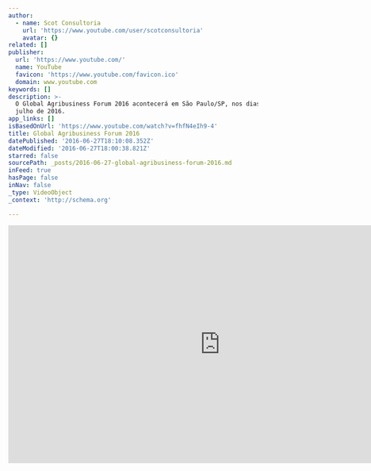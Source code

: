 ```yaml
---
author:
  - name: Scot Consultoria
    url: 'https://www.youtube.com/user/scotconsultoria'
    avatar: {}
related: []
publisher:
  url: 'https://www.youtube.com/'
  name: YouTube
  favicon: 'https://www.youtube.com/favicon.ico'
  domain: www.youtube.com
keywords: []
description: >-
  O Global Agribusiness Forum 2016 acontecerá em São Paulo/SP, nos dias 4 e 5 de
  julho de 2016.
app_links: []
isBasedOnUrl: 'https://www.youtube.com/watch?v=fhfN4eIh9-4'
title: Global Agribusiness Forum 2016
datePublished: '2016-06-27T18:10:08.352Z'
dateModified: '2016-06-27T18:00:38.821Z'
starred: false
sourcePath: _posts/2016-06-27-global-agribusiness-forum-2016.md
inFeed: true
hasPage: false
inNav: false
_type: VideoObject
_context: 'http://schema.org'

---
```

<iframe src="https://cdn.embedly.com/widgets/media.html?src=https%3A%2F%2Fwww.youtube.com%2Fembed%2FfhfN4eIh9-4%3Ffeature%3Doembed&amp;url=http%3A%2F%2Fwww.youtube.com%2Fwatch%3Fv%3DfhfN4eIh9-4&amp;image=https%3A%2F%2Fi.ytimg.com%2Fvi%2FfhfN4eIh9-4%2Fhqdefault.jpg&amp;key=b7d04c9b404c499eba89ee7072e1c4f7&amp;type=text%2Fhtml&amp;schema=youtube" width="854" height="480" scrolling="no" frameborder="0" allowfullscreen="" style=""></iframe>